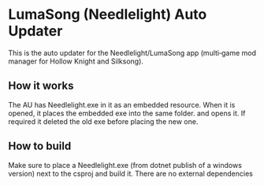 # LumaSong (Needlelight) Auto Updater

This is the auto updater for the Needlelight/LumaSong app (multi‑game mod manager for Hollow Knight and Silksong).

## How it works

The AU has Needlelight.exe in it as an embedded resource. When it is opened, it places the embedded exe into the same folder.
and opens it. If required it deleted the old exe before placing the new one.

## How to build

Make sure to place a Needlelight.exe (from dotnet publish of a windows version) next to the csproj and build it. There are no external dependencies

